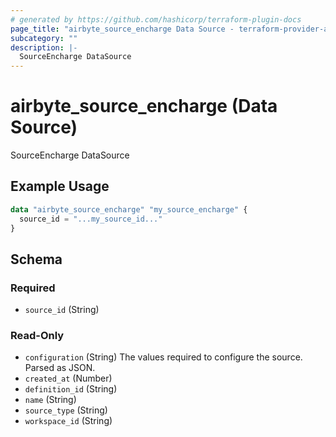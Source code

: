 ```yaml
---
# generated by https://github.com/hashicorp/terraform-plugin-docs
page_title: "airbyte_source_encharge Data Source - terraform-provider-airbyte"
subcategory: ""
description: |-
  SourceEncharge DataSource
---
```


# airbyte_source_encharge (Data Source)

SourceEncharge DataSource

## Example Usage

```terraform
data "airbyte_source_encharge" "my_source_encharge" {
  source_id = "...my_source_id..."
}
```

<!-- schema generated by tfplugindocs -->
## Schema

### Required

- `source_id` (String)

### Read-Only

- `configuration` (String) The values required to configure the source. Parsed as JSON.
- `created_at` (Number)
- `definition_id` (String)
- `name` (String)
- `source_type` (String)
- `workspace_id` (String)
